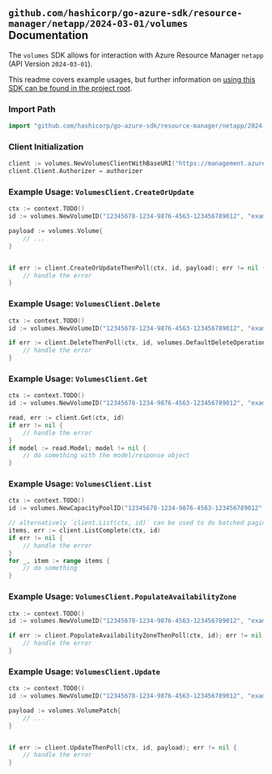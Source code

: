 
## `github.com/hashicorp/go-azure-sdk/resource-manager/netapp/2024-03-01/volumes` Documentation

The `volumes` SDK allows for interaction with Azure Resource Manager `netapp` (API Version `2024-03-01`).

This readme covers example usages, but further information on [using this SDK can be found in the project root](https://github.com/hashicorp/go-azure-sdk/tree/main/docs).

### Import Path

```go
import "github.com/hashicorp/go-azure-sdk/resource-manager/netapp/2024-03-01/volumes"
```


### Client Initialization

```go
client := volumes.NewVolumesClientWithBaseURI("https://management.azure.com")
client.Client.Authorizer = authorizer
```


### Example Usage: `VolumesClient.CreateOrUpdate`

```go
ctx := context.TODO()
id := volumes.NewVolumeID("12345678-1234-9876-4563-123456789012", "example-resource-group", "netAppAccountName", "capacityPoolName", "volumeName")

payload := volumes.Volume{
	// ...
}


if err := client.CreateOrUpdateThenPoll(ctx, id, payload); err != nil {
	// handle the error
}
```


### Example Usage: `VolumesClient.Delete`

```go
ctx := context.TODO()
id := volumes.NewVolumeID("12345678-1234-9876-4563-123456789012", "example-resource-group", "netAppAccountName", "capacityPoolName", "volumeName")

if err := client.DeleteThenPoll(ctx, id, volumes.DefaultDeleteOperationOptions()); err != nil {
	// handle the error
}
```


### Example Usage: `VolumesClient.Get`

```go
ctx := context.TODO()
id := volumes.NewVolumeID("12345678-1234-9876-4563-123456789012", "example-resource-group", "netAppAccountName", "capacityPoolName", "volumeName")

read, err := client.Get(ctx, id)
if err != nil {
	// handle the error
}
if model := read.Model; model != nil {
	// do something with the model/response object
}
```


### Example Usage: `VolumesClient.List`

```go
ctx := context.TODO()
id := volumes.NewCapacityPoolID("12345678-1234-9876-4563-123456789012", "example-resource-group", "netAppAccountName", "capacityPoolName")

// alternatively `client.List(ctx, id)` can be used to do batched pagination
items, err := client.ListComplete(ctx, id)
if err != nil {
	// handle the error
}
for _, item := range items {
	// do something
}
```


### Example Usage: `VolumesClient.PopulateAvailabilityZone`

```go
ctx := context.TODO()
id := volumes.NewVolumeID("12345678-1234-9876-4563-123456789012", "example-resource-group", "netAppAccountName", "capacityPoolName", "volumeName")

if err := client.PopulateAvailabilityZoneThenPoll(ctx, id); err != nil {
	// handle the error
}
```


### Example Usage: `VolumesClient.Update`

```go
ctx := context.TODO()
id := volumes.NewVolumeID("12345678-1234-9876-4563-123456789012", "example-resource-group", "netAppAccountName", "capacityPoolName", "volumeName")

payload := volumes.VolumePatch{
	// ...
}


if err := client.UpdateThenPoll(ctx, id, payload); err != nil {
	// handle the error
}
```
